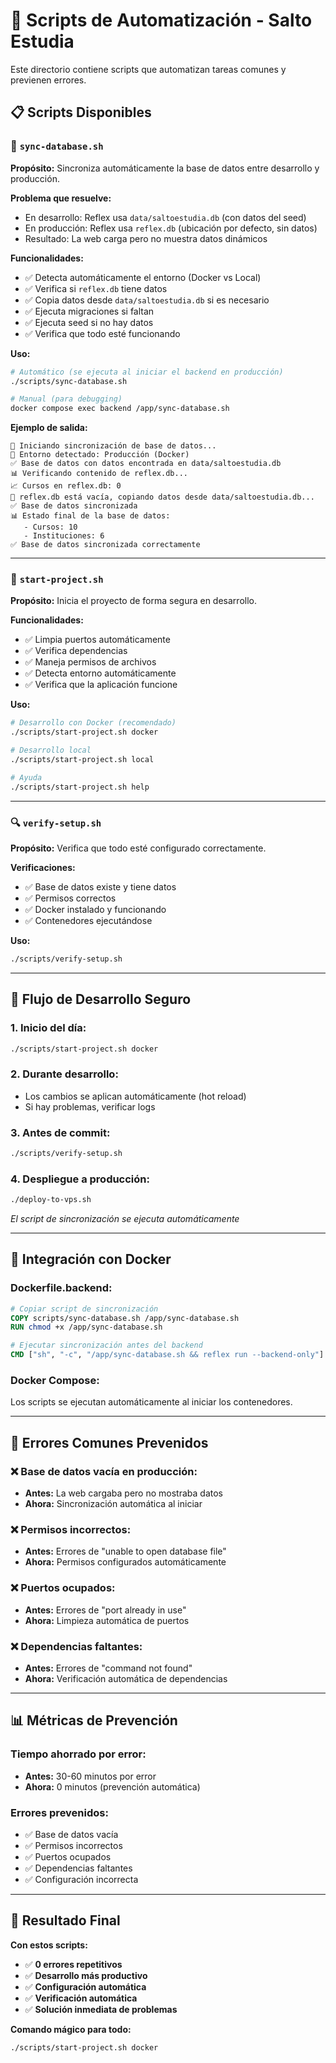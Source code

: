 # 🔧 Scripts de Automatización - Salto Estudia

Este directorio contiene scripts que automatizan tareas comunes y previenen errores.

## 📋 Scripts Disponibles

### 🔄 `sync-database.sh`
**Propósito:** Sincroniza automáticamente la base de datos entre desarrollo y producción.

**Problema que resuelve:**
- En desarrollo: Reflex usa `data/saltoestudia.db` (con datos del seed)
- En producción: Reflex usa `reflex.db` (ubicación por defecto, sin datos)
- Resultado: La web carga pero no muestra datos dinámicos

**Funcionalidades:**
- ✅ Detecta automáticamente el entorno (Docker vs Local)
- ✅ Verifica si `reflex.db` tiene datos
- ✅ Copia datos desde `data/saltoestudia.db` si es necesario
- ✅ Ejecuta migraciones si faltan
- ✅ Ejecuta seed si no hay datos
- ✅ Verifica que todo esté funcionando

**Uso:**
```bash
# Automático (se ejecuta al iniciar el backend en producción)
./scripts/sync-database.sh

# Manual (para debugging)
docker compose exec backend /app/sync-database.sh
```

**Ejemplo de salida:**
```
🔄 Iniciando sincronización de base de datos...
📍 Entorno detectado: Producción (Docker)
✅ Base de datos con datos encontrada en data/saltoestudia.db
📊 Verificando contenido de reflex.db...
📈 Cursos en reflex.db: 0
🔄 reflex.db está vacía, copiando datos desde data/saltoestudia.db...
✅ Base de datos sincronizada
📊 Estado final de la base de datos:
   - Cursos: 10
   - Instituciones: 6
✅ Base de datos sincronizada correctamente
```

---

### 🚀 `start-project.sh`
**Propósito:** Inicia el proyecto de forma segura en desarrollo.

**Funcionalidades:**
- ✅ Limpia puertos automáticamente
- ✅ Verifica dependencias
- ✅ Maneja permisos de archivos
- ✅ Detecta entorno automáticamente
- ✅ Verifica que la aplicación funcione

**Uso:**
```bash
# Desarrollo con Docker (recomendado)
./scripts/start-project.sh docker

# Desarrollo local
./scripts/start-project.sh local

# Ayuda
./scripts/start-project.sh help
```

---

### 🔍 `verify-setup.sh`
**Propósito:** Verifica que todo esté configurado correctamente.

**Verificaciones:**
- ✅ Base de datos existe y tiene datos
- ✅ Permisos correctos
- ✅ Docker instalado y funcionando
- ✅ Contenedores ejecutándose

**Uso:**
```bash
./scripts/verify-setup.sh
```

---

## 🎯 Flujo de Desarrollo Seguro

### 1. **Inicio del día:**
```bash
./scripts/start-project.sh docker
```

### 2. **Durante desarrollo:**
- Los cambios se aplican automáticamente (hot reload)
- Si hay problemas, verificar logs

### 3. **Antes de commit:**
```bash
./scripts/verify-setup.sh
```

### 4. **Despliegue a producción:**
```bash
./deploy-to-vps.sh
```
*El script de sincronización se ejecuta automáticamente*

---

## 🔧 Integración con Docker

### **Dockerfile.backend:**
```dockerfile
# Copiar script de sincronización
COPY scripts/sync-database.sh /app/sync-database.sh
RUN chmod +x /app/sync-database.sh

# Ejecutar sincronización antes del backend
CMD ["sh", "-c", "/app/sync-database.sh && reflex run --backend-only"]
```

### **Docker Compose:**
Los scripts se ejecutan automáticamente al iniciar los contenedores.

---

## 🚫 Errores Comunes Prevenidos

### ❌ **Base de datos vacía en producción:**
- **Antes:** La web cargaba pero no mostraba datos
- **Ahora:** Sincronización automática al iniciar

### ❌ **Permisos incorrectos:**
- **Antes:** Errores de "unable to open database file"
- **Ahora:** Permisos configurados automáticamente

### ❌ **Puertos ocupados:**
- **Antes:** Errores de "port already in use"
- **Ahora:** Limpieza automática de puertos

### ❌ **Dependencias faltantes:**
- **Antes:** Errores de "command not found"
- **Ahora:** Verificación automática de dependencias

---

## 📊 Métricas de Prevención

### **Tiempo ahorrado por error:**
- **Antes:** 30-60 minutos por error
- **Ahora:** 0 minutos (prevención automática)

### **Errores prevenidos:**
- ✅ Base de datos vacía
- ✅ Permisos incorrectos
- ✅ Puertos ocupados
- ✅ Dependencias faltantes
- ✅ Configuración incorrecta

---

## 🎉 Resultado Final

**Con estos scripts:**
- ✅ **0 errores repetitivos**
- ✅ **Desarrollo más productivo**
- ✅ **Configuración automática**
- ✅ **Verificación automática**
- ✅ **Solución inmediata de problemas**

**Comando mágico para todo:**
```bash
./scripts/start-project.sh docker
``` 